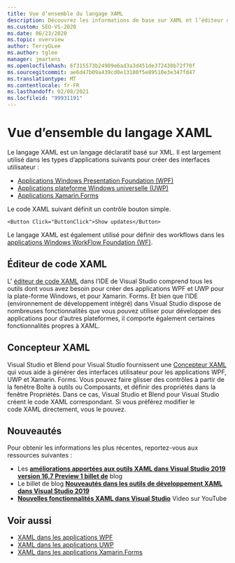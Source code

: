 ```yaml
---
title: Vue d’ensemble du langage XAML
description: Découvrez les informations de base sur XAML et l’éditeur de code XAML et les outils de Concepteur XAML dans Visual Studio.
ms.custom: SEO-VS-2020
ms.date: 06/23/2020
ms.topic: overview
author: TerryGLee
ms.author: tglee
manager: jmartens
ms.openlocfilehash: 6f315573b24989e6ad3a3d451de372430b72f70f
ms.sourcegitcommit: ae6d47b09a439cd0e13180f5e89510e3e347fd47
ms.translationtype: MT
ms.contentlocale: fr-FR
ms.lasthandoff: 02/08/2021
ms.locfileid: "99931191"
---
```

# <a name="overview-of-xaml"></a>Vue d’ensemble du langage XAML

Le langage XAML est un langage déclaratif basé sur XML. Il est largement utilisé dans les types d’applications suivants pour créer des interfaces utilisateur :

- [Applications Windows Presentation Foundation (WPF)](/dotnet/framework/wpf/advanced/xaml-in-wpf)
- [Applications plateforme Windows universelle (UWP)](/windows/uwp/xaml-platform/xaml-overview)
- [Applications Xamarin.Forms](/xamarin/xamarin-forms/xaml/)

Le code XAML suivant définit un contrôle bouton simple.

```xaml
<Button Click="ButtonClick">Show updates</Button>
```

Le langage XAML est également utilisé pour définir des workflows dans les [applications Windows WorkFlow Foundation (WF)](/dotnet/framework/windows-workflow-foundation/serializing-workflows-and-activities-to-and-from-xaml).

## <a name="xaml-code-editor"></a>Éditeur de code XAML

L' [éditeur de code XAML](xaml-code-editor.md) dans l’IDE de Visual Studio comprend tous les outils dont vous avez besoin pour créer des applications WPF et UWP pour la plate-forme Windows, et pour Xamarin. Forms. Et bien que l’IDE (environnement de développement intégré) dans Visual Studio dispose de nombreuses fonctionnalités que vous pouvez utiliser pour développer des applications pour d’autres plateformes, il comporte également certaines fonctionnalités propres à XAML.

## <a name="xaml-designer"></a>Concepteur XAML

Visual Studio et Blend pour Visual Studio fournissent une [Concepteur XAML](creating-a-ui-by-using-xaml-designer-in-visual-studio.md) qui vous aide à générer des interfaces utilisateur pour les applications WPF, UWP et Xamarin. Forms. Vous pouvez faire glisser des contrôles à partir de la fenêtre Boîte à outils ou Composants, et définir des propriétés dans la fenêtre Propriétés. Dans ce cas, Visual Studio et Blend pour Visual Studio créent le code XAML correspondant. Si vous préférez modifier le code XAML directement, vous le pouvez.

## <a name="whats-new"></a>Nouveautés

Pour obtenir les informations les plus récentes, reportez-vous aux ressources suivantes :

- Les **[améliorations apportées aux outils XAML dans Visual Studio 2019 version 16,7 Preview 1 billet de](https://devblogs.microsoft.com/visualstudio/improvements-to-xaml-tooling-in-visual-studio-2019-version-16-7-preview-1/)** blog
- Le billet de blog **[Nouveautés dans les outils de développement XAML dans Visual Studio 2019](https://devblogs.microsoft.com/visualstudio/whats-new-in-xaml-developer-tools-in-visual-studio-2019-for-wpf-uwp/)**
- **[Nouvelles fonctionnalités XAML dans Visual Studio](https://youtu.be/yI9OyA4ZM2E)** Video sur YouTube

## <a name="see-also"></a>Voir aussi

- [XAML dans les applications WPF](/dotnet/framework/wpf/advanced/xaml-in-wpf)
- [XAML dans les applications UWP](/windows/uwp/xaml-platform/xaml-overview)
- [XAML dans les applications Xamarin.Forms](/xamarin/xamarin-forms/xaml/)
